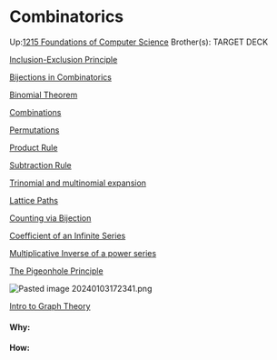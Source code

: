 # Combinatorics

Up:[1215 Foundations of Computer Science](1215_foundations_of_computer_science)
Brother(s):
TARGET DECK


[Inclusion-Exclusion Principle](inclusion-exclusion_principle)

[Bijections in Combinatorics](bijections_in_combinatorics)

[Binomial Theorem](binomial_theorem)

[Combinations](combinations)

[Permutations](permutations)

[Product Rule](product_rule)

[Subtraction Rule](subtraction_rule)

[Trinomial and multinomial expansion](trinomial_and_multinomial_expansion)

[Lattice Paths](lattice_paths)

[Counting via Bijection](counting_via_bijection)

[Coefficient of an Infinite Series](coefficient_of_an_infinite_series)

[Multiplicative Inverse of a power series](multiplicative_inverse_of_a_power_series)

[The Pigeonhole Principle](the_pigeonhole_principle)

![Pasted image 20240103172341.png](pasted_image_20240103172341.png)

[Intro to Graph Theory](intro_to_graph_theory)
















#### Why:
#### How:









